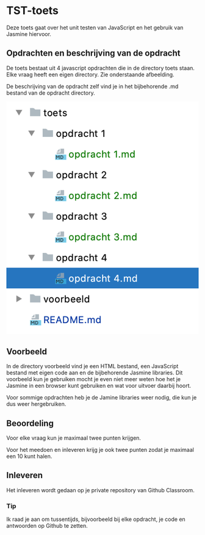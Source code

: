# TST-toets
Deze toets gaat over het unit testen van JavaScript en het gebruik van Jasmine hiervoor.

## Opdrachten en beschrijving van de opdracht
De toets bestaat uit 4 javascript opdrachten die in de directory toets staan.
Elke vraag heeft een eigen directory. Zie onderstaande afbeelding.

De beschrijving van de opdracht zelf vind je in het bijbehorende .md bestand van de opdracht directory.

![Optional Text](screenshot.png)


## Voorbeeld
In de directory voorbeeld vind je een HTML bestand, een JavaScript bestand met eigen code aan en de bijbehorende Jasmine libraries.
Dit voorbeeld kun je gebruiken mocht je even niet meer weten hoe het je Jasmine in een browser kunt gebruiken en wat voor uitvoer daarbij hoort.

Voor sommige opdrachten heb je de Jamine libraries weer nodig, die kun je dus weer hergebruiken.


## Beoordeling
Voor elke vraag kun je maximaal twee punten krijgen. 

Voor het meedoen en inleveren krijg je ook twee punten zodat je maximaal een 10 kunt halen.

## Inleveren
Het inleveren wordt gedaan op je private repository van Github Classroom. 

### Tip
Ik raad je aan om tussentijds, bijvoorbeeld bij elke opdracht, je code en antwoorden op Github te zetten.  

